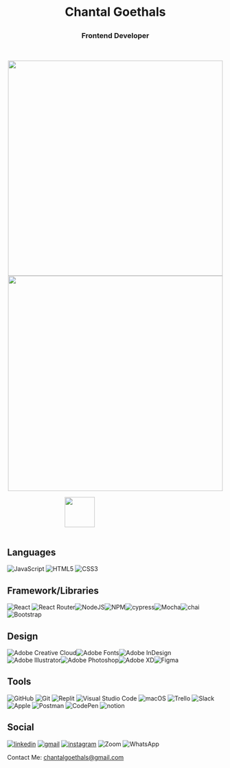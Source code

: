 # <p align="center">Chantal Goethals</p>
### <p align="center">Frontend Developer</p>
</br>

<p align="center">
 <img src="https://github-readme-stats.vercel.app/api/top-langs/?username=goecha&theme=blue-green" alt="" width="500px"align="center"/>
<br/>
 <img  src="https://github-readme-stats.vercel.app/api?username=goecha&show_icons=true&theme=highcontrast" alt="" width="500px" align="center"/>
</p>   
<div style="margin-right: 300px"  align="right" >
<img src="https://raw.githubusercontent.com/MartinHeinz/MartinHeinz/master/wave.gif" width="70px">
</div>

<br/>

## Languages

![JavaScript](https://img.shields.io/badge/javascript-%23323330.svg?style=for-the-badge&logo=javascript&logoColor=%23F7DF1E)
![HTML5](https://img.shields.io/badge/html5-%23E34F26.svg?style=for-the-badge&logo=html5&logoColor=white)
![CSS3](https://img.shields.io/badge/css3-%231572B6.svg?style=for-the-badge&logo=css3&logoColor=white)



## Framework/Libraries

![React](https://img.shields.io/badge/react-%2320232a.svg?style=for-the-badge&logo=react&logoColor=%2361DAFB)
![React Router](https://img.shields.io/badge/React_Router-CA4245?style=for-the-badge&logo=react-router&logoColor=white)![NodeJS](https://img.shields.io/badge/node.js-6DA55F?style=for-the-badge&logo=node.js&logoColor=white)![NPM](https://img.shields.io/badge/NPM-%23000000.svg?style=for-the-badge&logo=npm&logoColor=white)![cypress](https://img.shields.io/badge/-cypress-%23E5E5E5?style=for-the-badge&logo=cypress&logoColor=058a5e)![Mocha](https://img.shields.io/badge/-mocha-%238D6748?style=for-the-badge&logo=mocha&logoColor=white)![chai](https://img.shields.io/badge/chai.js-323330?style=for-the-badge&logo=chai&logoColor=red)![Bootstrap](https://img.shields.io/badge/bootstrap-%23563D7C.svg?style=for-the-badge&logo=bootstrap&logoColor=white)


## Design

![Adobe Creative Cloud](https://img.shields.io/badge/Adobe%20Creative%20Cloud-DA1F26.svg?style=for-the-badge&logo=Adobe%20Creative%20Cloud&logoColor=white)![Adobe Fonts](https://img.shields.io/badge/Adobe%20Fonts-000B1D.svg?style=for-the-badge&logo=Adobe%20Fonts&logoColor=white)![Adobe InDesign](https://img.shields.io/badge/Adobe%20InDesign-49021F?style=for-the-badge&logo=adobeindesign&logoColor=white)![Adobe Illustrator](https://img.shields.io/badge/adobe%20illustrator-%23FF9A00.svg?style=for-the-badge&logo=adobe%20illustrator&logoColor=white)![Adobe Photoshop](https://img.shields.io/badge/adobe%20photoshop-%2331A8FF.svg?style=for-the-badge&logo=adobe%20photoshop&logoColor=white)![Adobe XD](https://img.shields.io/badge/Adobe%20XD-470137?style=for-the-badge&logo=Adobe%20XD&logoColor=#FF61F6)![Figma](https://img.shields.io/badge/figma-%23F24E1E.svg?style=for-the-badge&logo=figma&logoColor=white)


## Tools

![GitHub](https://img.shields.io/badge/github-%23121011.svg?style=for-the-badge&logo=github&logoColor=white)
![Git](https://img.shields.io/badge/git-%23F05033.svg?style=for-the-badge&logo=git&logoColor=white)
![Replit](https://img.shields.io/badge/Replit-DD1200?style=for-the-badge&logo=Replit&logoColor=white)
![Visual Studio Code](https://img.shields.io/badge/Visual%20Studio%20Code-0078d7.svg?style=for-the-badge&logo=visual-studio-code&logoColor=white)
![macOS](https://img.shields.io/badge/mac%20os-000000?style=for-the-badge&logo=macos&logoColor=F0F0F0)
![Trello](https://img.shields.io/badge/Trello-%23026AA7.svg?style=for-the-badge&logo=Trello&logoColor=white)
![Slack](https://img.shields.io/badge/Slack-4A154B?style=for-the-badge&logo=slack&logoColor=white)
![Apple](https://img.shields.io/badge/Apple-%23000000.svg?style=for-the-badge&logo=apple&logoColor=white)
![Postman](https://img.shields.io/badge/Postman-FF6C37?style=for-the-badge&logo=postman&logoColor=white)
![CodePen](https://img.shields.io/badge/Codepen-000000?style=for-the-badge&logo=codepen&logoColor=white)
![notion](https://img.shields.io/badge/Notion-000000?style=for-the-badge&logo=notion&logoColor=white)



## Social

<a href="https://www.linkedin.com/in/chantalgoethalsgoecha/" rel=""><img src="https://img.shields.io/badge/linkedin-%230077B5.svg?style=for-the-badge&logo=linkedin&logoColor=white)" alt="linkedin" /></a>
<a href="www.chantalgoethals@gmail.com" rel=""><img src="https://img.shields.io/badge/Gmail-D14836?style=for-the-badge&logo=gmail&logoColor=white" alt="gmail" /></a>
<a href="https://www.instagram.com/_goecha/" rel=""><img src="https://img.shields.io/badge/Instagram-%23E4405F.svg?style=for-the-badge&logo=Instagram&logoColor=white" alt="instagram" /></a>
![Zoom](https://img.shields.io/badge/Zoom-2D8CFF?style=for-the-badge&logo=zoom&logoColor=white)
![WhatsApp](https://img.shields.io/badge/WhatsApp-25D366?style=for-the-badge&logo=whatsapp&logoColor=white)



Contact Me: chantalgoethals@gmail.com

<!--




**GOECHA/GOECHA** is a ✨ _special_ ✨ repository because its `README.md` (this file) appears on your GitHub profile.

## Additional Education
## Processes/Concepts

Here are some ideas to get you started:

- 🔭 I’m currently working on ...
- 🌱 I’m currently learning ...
- 👯 I’m looking to collaborate on ...
- 🤔 I’m looking for help with ...
- 💬 Ask me about ...
- 📫 How to reach me: ...
- 😄 Pronouns: ...
- ⚡ Fun fact: ...
-->
